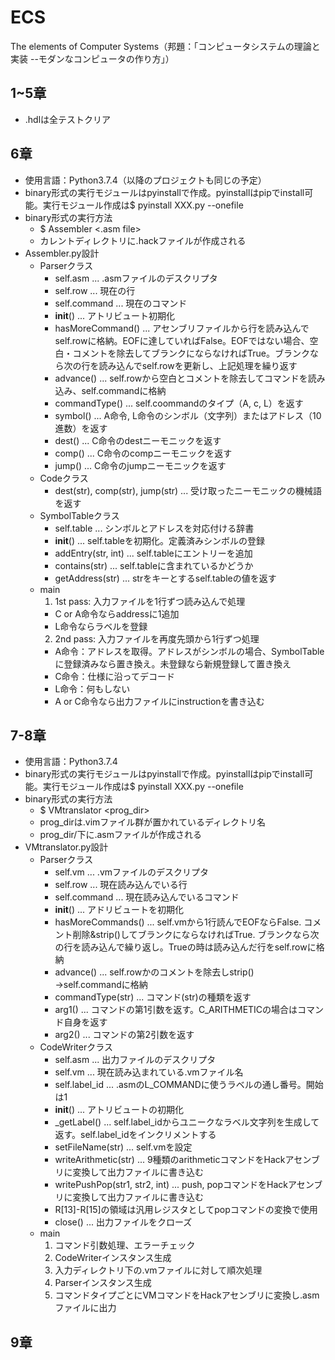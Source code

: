 # ECS
The elements of Computer Systems（邦題：「コンピュータシステムの理論と実装 --モダンなコンピュータの作り方」）

## 1~5章
* .hdlは全テストクリア

## 6章
* 使用言語：Python3.7.4（以降のプロジェクトも同じの予定）
* binary形式の実行モジュールはpyinstallで作成。pyinstallはpipでinstall可能。実行モジュール作成は$ pyinstall XXX.py --onefile
* binary形式の実行方法
  * $ Assembler <.asm file>
  *  カレントディレクトリに.hackファイルが作成される
* Assembler.py設計
  * Parserクラス
    - self.asm ... .asmファイルのデスクリプタ
    - self.row ... 現在の行
    - self.command ... 現在のコマンド
    - __init__() ... アトリビュート初期化
    - hasMoreCommand() ... アセンブリファイルから行を読み込んでself.rowに格納。EOFに達していればFalse。EOFではない場合、空白・コメントを除去してブランクにならなければTrue。ブランクなら次の行を読み込んでself.rowを更新し、上記処理を繰り返す
    - advance() ... self.rowから空白とコメントを除去してコマンドを読み込み、self.commandに格納
    - commandType() ... self.coommandのタイプ（A, c, L）を返す
    - symbol() ... A命令, L命令のシンボル（文字列）またはアドレス（10進数）を返す
    - dest() ... C命令のdestニーモニックを返す
    - comp() ... C命令のcompニーモニックを返す
    - jump() ... C命令のjumpニーモニックを返す
  * Codeクラス
    * dest(str), comp(str), jump(str) ... 受け取ったニーモニックの機械語を返す
  * SymbolTableクラス
    * self.table ... シンボルとアドレスを対応付ける辞書
    * __init__() ... self.tableを初期化。定義済みシンボルの登録
    * addEntry(str, int) ... self.tableにエントリーを追加
    * contains(str) ... self.tableに含まれているかどうか
    * getAddress(str) ... strをキーとするself.tableの値を返す
  * main
    1. 1st pass: 入力ファイルを1行ずつ読み込んで処理
      * C or A命令ならaddressに1追加
      * L命令ならラベルを登録
    2. 2nd pass: 入力ファイルを再度先頭から1行ずつ処理
      * A命令：アドレスを取得。アドレスがシンボルの場合、SymbolTableに登録済みなら置き換え。未登録なら新規登録して置き換え
      * C命令：仕様に沿ってデコード
      * L命令：何もしない
      * A or C命令なら出力ファイルにinstructionを書き込む

## 7-8章
* 使用言語：Python3.7.4
* binary形式の実行モジュールはpyinstallで作成。pyinstallはpipでinstall可能。実行モジュール作成は$ pyinstall XXX.py --onefile
* binary形式の実行方法
  * $ VMtranslator <prog_dir>
  * prog_dirは.vimファイル群が置かれているディレクトリ名
  * prog_dir/下に.asmファイルが作成される
* VMtranslator.py設計
  * Parserクラス
    - self.vm ... .vmファイルのデスクリプタ
    - self.row ... 現在読み込んでいる行
    - self.command ... 現在読み込んでいるコマンド
    - __init__() ... アドリビュートを初期化
    - hasMoreCommands() ... self.vmから1行読んでEOFならFalse. コメント削除&strip()してブランクにならなければTrue. ブランクなら次の行を読み込んで繰り返し。Trueの時は読み込んだ行をself.rowに格納
     - advance() ... self.rowかのコメントを除去しstrip()　→self.commandに格納
     - commandType(str) ... コマンド(str)の種類を返す
     - arg1() ... コマンドの第1引数を返す。C_ARITHMETICの場合はコマンド自身を返す
     - arg2() ... コマンドの第2引数を返す  
  * CodeWriterクラス
    - self.asm ... 出力ファイルのデスクリプタ
    - self.vm ... 現在読み込まれている.vmファイル名
    - self.label_id ... .asmのL_COMMANDに使うラベルの通し番号。開始は1
    - __init__() ... アトリビュートの初期化
    - _getLabel() ... self.label_idからユニークなラベル文字列を生成して返す。self.label_idをインクリメントする
    - setFileName(str) ... self.vmを設定
    - writeArithmetic(str) ... 9種類のarithmeticコマンドをHackアセンブリに変換して出力ファイルに書き込む
    - writePushPop(str1, str2, int) ... push, popコマンドをHackアセンブリに変換して出力ファイルに書き込む
    - R[13]-R[15]の領域は汎用レジスタとしてpopコマンドの変換で使用
    - close() ... 出力ファイルをクローズ
  * main
    1. コマンド引数処理、エラーチェック
    2. CodeWriterインスタンス生成
    3. 入力ディレクトリ下の.vmファイルに対して順次処理
      1. Parserインスタンス生成
      2. コマンドタイプごとにVMコマンドをHackアセンブリに変換し.asmファイルに出力
      
## 9章



